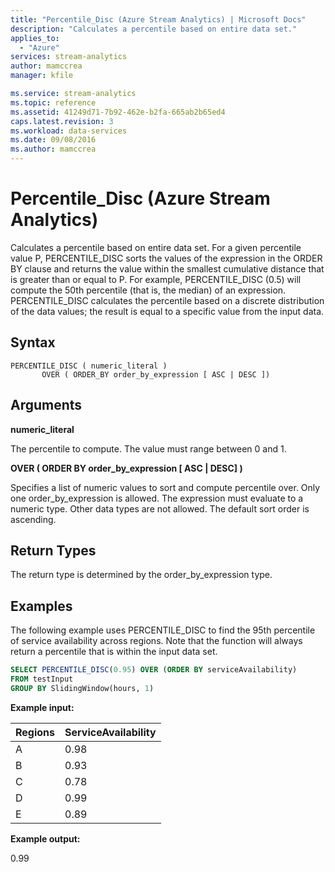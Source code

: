 ```yaml
---
title: "Percentile_Disc (Azure Stream Analytics) | Microsoft Docs"
description: "Calculates a percentile based on entire data set."
applies_to: 
  - "Azure"
services: stream-analytics
author: mamccrea
manager: kfile

ms.service: stream-analytics
ms.topic: reference
ms.assetid: 41249d71-7b92-462e-b2fa-665ab2b65ed4
caps.latest.revision: 3
ms.workload: data-services
ms.date: 09/08/2016
ms.author: mamccrea
---
```

# Percentile_Disc (Azure Stream Analytics)
Calculates a percentile based on entire data set. For a given percentile value P, PERCENTILE_DISC sorts the values of the expression in the ORDER BY clause and returns the value within the smallest cumulative distance that is greater than or equal to P. For example, PERCENTILE_DISC (0.5) will compute the 50th percentile (that is, the median) of an expression. PERCENTILE_DISC calculates the percentile based on a discrete distribution of the data values; the result is equal to a specific value from the input data.
  
 ## Syntax  
  
```  
PERCENTILE_DISC ( numeric_literal )
       OVER ( ORDER_BY order_by_expression [ ASC | DESC ])
```  
  
## Arguments  
 **numeric_literal**  
  
The percentile to compute. The value must range between 0 and 1.  

 **OVER ( ORDER BY order_by_expression [ ASC | DESC] )**

Specifies a list of numeric values to sort and compute percentile over. Only one order_by_expression is allowed. The expression must evaluate to a numeric type. Other data types are not allowed. The default sort order is ascending.

## Return Types  

The return type is determined by the order_by_expression type.
  
## Examples  

The following example uses PERCENTILE_DISC to find the 95th percentile of service availability across regions. Note that the function will always return a percentile that is within the input data set.
  
```SQL  
SELECT PERCENTILE_DISC(0.95) OVER (ORDER BY serviceAvailability)
FROM testInput
GROUP BY SlidingWindow(hours, 1)
```  
  
 **Example input:**

| Regions | ServiceAvailability |
|---------|---------|
| A |	0.98 |
| B |	0.93 |
| C |	0.78 |
| D |	0.99 |
| E |	0.89 |




 **Example output:**

0.99
